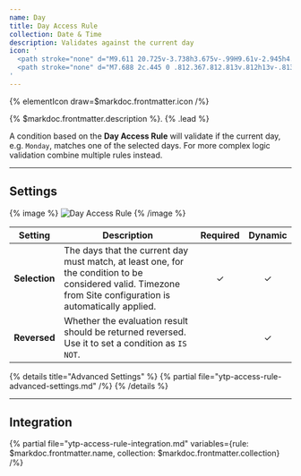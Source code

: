 ```yaml
---
name: Day
title: Day Access Rule
collection: Date & Time
description: Validates against the current day
icon: '
  <path stroke="none" d="M9.611 20.725v-3.738h3.675v-.99H9.61v-2.945h4.004v-.992H8.5v8.665h1.112zm5.356 0h1.099v-4.133c0-.9.369-1.636 1.549-1.636.203 0 .419.007.534.025v-.997a2.924 2.924 0 00-.413-.032c-.945 0-1.447.52-1.644.921h-.033v-.819h-1.092v6.67zm4.559-8.276a.69.69 0 00.732.691.699.699 0 00.695-.695.699.699 0 00-.695-.696l-.034.001h-.006a.695.695 0 00-.692.692v.007zm.152 8.276h1.092v-6.67h-1.092v6.67z"/>
  <path stroke="none" d="M7.688 2c.445 0 .812.367.812.813v.812h13v-.813c0-.445.367-.812.813-.812.445 0 .812.367.812.813v.812h1.625A3.265 3.265 0 0128 6.875V24.75A3.265 3.265 0 0124.75 28H5.25A3.265 3.265 0 012 24.75V6.875a3.265 3.265 0 013.25-3.25h1.625v-.813c0-.445.367-.812.813-.812zM3.625 8.5v16.25c0 .891.734 1.625 1.625 1.625h19.5c.891 0 1.625-.734 1.625-1.625V8.5H3.625z"/>
'
---
```


{% elementIcon draw=$markdoc.frontmatter.icon /%}

{% $markdoc.frontmatter.description %}. {% .lead %}

A condition based on the **Day Access Rule** will validate if the current day, e.g. `Monday`, matches one of the selected days. For more complex logic validation combine multiple rules instead.

---

## Settings

{% image %}
![Day Access Rule](/assets/ytp/access/rule-day.webp)
{% /image %}

| Setting | Description | Required | Dynamic |
| ------- | ----------- | :------: | :-----: |
| **Selection** | The days that the current day must match, at least one, for the condition to be considered valid. Timezone from Site configuration is automatically applied. | &#x2713; | &#x2713; |
| **Reversed** | Whether the evaluation result should be returned reversed. Use it to set a condition as `IS NOT`. | | &#x2713; |

{% details title="Advanced Settings" %}
    {% partial file="ytp-access-rule-advanced-settings.md" /%}
{% /details %}

---

## Integration

{% partial file="ytp-access-rule-integration.md" variables={rule: $markdoc.frontmatter.name, collection: $markdoc.frontmatter.collection} /%}
